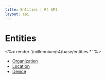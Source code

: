 ```yaml
---
title: Entities | R4 API
layout: api
---
```


# Entities

<%= render '/millennium/r4/base/entities.*' %>

* [Organization](../base/entities/organization)
* [Location](../base/entities/location)
* [Device](../base/entities/device)
